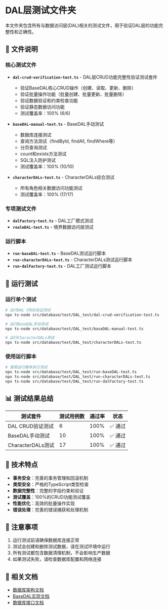 # DAL层测试文件夹

本文件夹包含所有与数据访问层(DAL)相关的测试文件，用于验证DAL层的功能完整性和正确性。

## 📁 文件说明

### 核心测试文件
- **`dal-crud-verification-test.ts`** - DAL层CRUD功能完整性验证测试套件
  - 验证BaseDAL核心CRUD操作（创建、读取、更新、删除）
  - 验证批量操作功能（批量创建、批量更新、批量删除）
  - 验证数据验证和约束检查功能
  - 验证静态数据访问功能
  - 测试覆盖率：100% (6/6)

- **`baseDAL-manual-test.ts`** - BaseDAL手动测试
  - 数据库连接测试
  - 查询方法测试（findById, findAll, findWhere等）
  - 分页查询测试
  - count和exists方法测试
  - SQL注入防护测试
  - 测试覆盖率：100% (10/10)

- **`characterDALs-test.ts`** - CharacterDALs综合测试
  - 所有角色相关数据访问功能测试
  - 测试覆盖率：100% (17/17)

### 专项测试文件
- **`dalFactory-test.ts`** - DAL工厂模式测试
- **`realmDAL-test.ts`** - 境界数据访问层测试

### 运行脚本
- **`run-baseDAL-test.ts`** - BaseDAL测试运行脚本
- **`run-characterDALs-test.ts`** - CharacterDALs测试运行脚本
- **`run-dalFactory-test.ts`** - DAL工厂测试运行脚本

## 🚀 运行测试

### 运行单个测试
```bash
# 运行DAL CRUD验证测试
npx ts-node src/database/test/DAL_test/dal-crud-verification-test.ts

# 运行BaseDAL手动测试
npx ts-node src/database/test/DAL_test/baseDAL-manual-test.ts

# 运行CharacterDALs测试
npx ts-node src/database/test/DAL_test/characterDALs-test.ts
```

### 使用运行脚本
```bash
# 使用运行脚本执行测试
npx ts-node src/database/test/DAL_test/run-baseDAL-test.ts
npx ts-node src/database/test/DAL_test/run-characterDALs-test.ts
npx ts-node src/database/test/DAL_test/run-dalFactory-test.ts
```

## 📊 测试结果总结

| 测试套件 | 测试用例数 | 通过率 | 状态 |
|---------|-----------|--------|------|
| DAL CRUD验证测试 | 6 | 100% | ✅ 通过 |
| BaseDAL手动测试 | 10 | 100% | ✅ 通过 |
| CharacterDALs测试 | 17 | 100% | ✅ 通过 |

## 🔧 技术特点

- **事务安全**：完善的事务管理和回滚机制
- **类型安全**：严格的TypeScript类型检查
- **数据完整性**：完整的字段约束和验证
- **测试覆盖**：100%的CRUD功能测试覆盖
- **性能优化**：高效的批量操作实现
- **错误处理**：完善的错误捕获和处理机制

## 📝 注意事项

1. 运行测试前请确保数据库连接正常
2. 测试会创建和删除测试数据，请在测试环境中运行
3. 所有测试都包含数据清理机制，不会影响生产数据
4. 如果测试失败，请检查数据库配置和网络连接

## 🔗 相关文档

- [数据库架构文档](../../README.md)
- [BaseDAL实现文档](../../implementations/README.md)
- [数据库接口文档](../../interfaces/README.md)